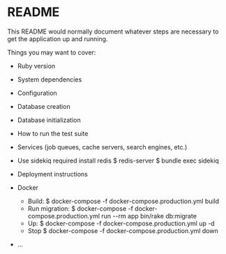 # README

This README would normally document whatever steps are necessary to get the
application up and running.

Things you may want to cover:

* Ruby version

* System dependencies

* Configuration

* Database creation

* Database initialization

* How to run the test suite

* Services (job queues, cache servers, search engines, etc.)

* Use sidekiq
  required install redis
  $ redis-server
  $ bundle exec sidekiq
* Deployment instructions

* Docker 
  - Build:
    $ docker-compose -f docker-compose.production.yml build
  - Run migration:
    $ docker-compose -f docker-compose.production.yml run --rm app bin/rake db:migrate
  - Up:
    $ docker-compose -f docker-compose.production.yml up -d 
  - Stop
    $ docker-compose -f docker-compose.production.yml down
    
* ...
